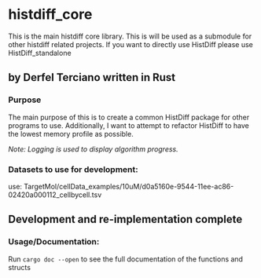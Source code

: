 # histdiff_core

This is the main histdiff core library. This is will be used as a submodule for other histdiff related projects. If you want to directly use HistDiff please use HistDiff_standalone

## by Derfel Terciano written in Rust

### Purpose

The main purpose of this is to create a common HistDiff package for other programs to use.
Additionally, I want to attempt to refactor HistDiff to have the lowest memory profile as
possible.

_Note: Logging is used to display algorithm progress._

### Datasets to use for development:

use: TargetMol/cellData_examples/10uM/d0a5160e-9544-11ee-ac86-02420a000112_cellbycell.tsv

## Development and re-implementation complete

### Usage/Documentation:

Run `cargo doc --open` to see the full documentation of the functions and structs
